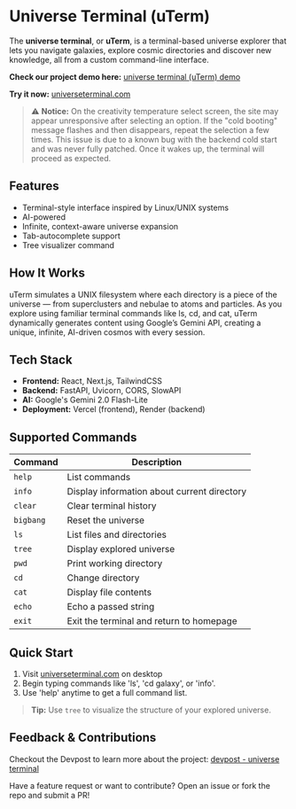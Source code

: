 # Universe Terminal (uTerm)
The **universe terminal**, or **uTerm**, is a terminal-based universe explorer that lets you navigate galaxies, explore cosmic directories and discover new knowledge, all from a custom command-line interface. 

**Check our project demo here:** [universe terminal (uTerm) demo](https://www.youtube.com/watch?v=36T455y57i8)

**Try it now:** [universeterminal.com](https://www.universeterminal.com/)
> ⚠️ **Notice:** On the creativity temperature select screen, the site may appear unresponsive after selecting an option. If the "cold booting" message flashes and then disappears, repeat the selection a few times. This issue is due to a known bug with the backend cold start and was never fully patched. Once it wakes up, the terminal will proceed as expected.

## Features
- Terminal-style interface inspired by Linux/UNIX systems
- AI-powered 
- Infinite, context-aware universe expansion
- Tab-autocomplete support
- Tree visualizer command

## How It Works
uTerm simulates a UNIX filesystem where each directory is a piece of the universe — from superclusters and nebulae to atoms and particles. As you explore using familiar terminal commands like ls, cd, and cat, uTerm dynamically generates content using Google’s Gemini API, creating a unique, infinite, AI-driven cosmos with every session.

## Tech Stack
- **Frontend:** React, Next.js, TailwindCSS
- **Backend:** FastAPI, Uvicorn, CORS, SlowAPI
- **AI:** Google's Gemini 2.0 Flash-Lite
- **Deployment:** Vercel (frontend), Render (backend)

## Supported Commands
| Command     | Description                                |
|-------------|--------------------------------------------|
| `help`      | List commands                              |
| `info`      | Display information about current directory|
| `clear`     | Clear terminal history                     |
| `bigbang`   | Reset the universe                         |
| `ls`        | List files and directories                 |
| `tree`      | Display explored universe                  |
| `pwd`       | Print working directory                    |
| `cd`        | Change directory                           |
| `cat`       | Display file contents                      |
| `echo`      | Echo a passed string                       |
| `exit`      | Exit the terminal and return to homepage   |


## Quick Start
1. Visit [universeterminal.com](https://www.universeterminal.com/) on desktop
2. Begin typing commands like 'ls', 'cd galaxy', or 'info'.
3. Use 'help' anytime to get a full command list. 
> **Tip:** Use `tree` to visualize the structure of your explored universe.

## Feedback & Contributions
Checkout the Devpost to learn more about the project: [devpost - universe terminal](https://devpost.com/software/universe-terminal)

Have a feature request or want to contribute? Open an issue or fork the repo and submit a PR!


